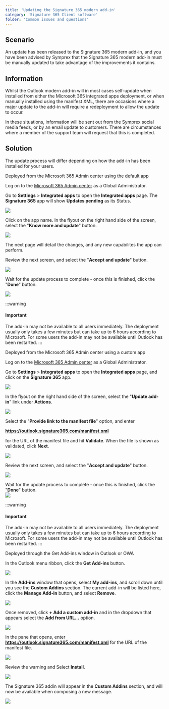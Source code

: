 ```yaml
---
title: 'Updating the Signature 365 modern add-in'
category: 'Signature 365 Client software'
folder: 'Common issues and questions'
---
```


## Scenario

An update has been released to the Signature 365 modern add-in, and you have been advised by Symprex that the Signature 365 modern add-in must be manually updated to take advantage of the improvements it contains.

## Information

Whilst the Outlook modern add-in will in most cases self-update when installed from either the Microsoft 365 integrated apps deployment, or when manually installed using the manifest XML, there are occasions where a major update to the add-in will require a redeployment to allow the update to occur.  

In these situations, information will be sent out from the Symprex social media feeds, or by an email update to customers. There are circumstances where a member of the support team will request that this is completed.

## Solution

The update process will differ depending on how the add-in has been installed for your users.
<div class="accordion accordion--default"><div class="accordion__item"><div class="accordion__item-title">Deployed from the Microsoft 365 Admin center using the default app</div><div class="accordion__item-content">

Log on to the [Microsoft 365 Admin center](http://admin.microsoft.com) as a Global Administrator.

Go to **Settings** > **Integrated apps** to open the **Integrated apps** page. The **Signature 365** app will show **Updates pending** as its Status.

![](https://s3.amazonaws.com/cdn.freshdesk.com/data/helpdesk/attachments/production/1138444270/original/-VFq5HzT5LvNnQdkwk8jhlytfUY70GmHuw.png?1699893327)

Click on the app name. In the flyout on the right hand side of the screen, select the "**Know more and update**" button.

![](https://s3.amazonaws.com/cdn.freshdesk.com/data/helpdesk/attachments/production/1138444316/original/Sby5KylOnW0TQePIBijIUFDfbBVzI7IBQA.png?1699893380)

The next page will detail the changes, and any new capabilites the app can perform. 

Review the next screen, and select the "**Accept and update**" button.

![](https://s3.amazonaws.com/cdn.freshdesk.com/data/helpdesk/attachments/production/1138444356/original/sOiuWUHuqOckf3V_X5skBwD8E-I8LE-s0g.png?1699893443)

Wait for the update process to complete - once this is finished, click the "**Done**" button.  

![](https://s3.amazonaws.com/cdn.freshdesk.com/data/helpdesk/attachments/production/1134167932/original/SG1ehQDQ8k4dLOjowCh_C4TVrNUY_m3L1w.png?1689865464)

:::warning
#### Important

The add-in may not be available to all users immediately. The deployment usually only takes a few minutes but can take up to 6 hours according to Microsoft. For some users the add-in may not be available until Outlook has been restarted.
:::</div></div><div class="accordion__item" data-identifyelement="557"><div class="accordion__item-title" data-identifyelement="558">Deployed from the Microsoft 365 Admin center using a custom app</div><div class="accordion__item-content" data-identifyelement="559">

Log on to the [Microsoft 365 Admin center](http://admin.microsoft.com) as a Global Administrator.

Go to **Settings** > **Integrated apps** to open the **Integrated apps** page, and click on the **Signature 365** app.

![](https://s3.amazonaws.com/cdn.freshdesk.com/data/helpdesk/attachments/production/1134167232/original/mAN8DNJezgeppKen2-y721BcaeG4ZxBBEQ.png?1689864723)

In the flyout on the right hand side of the screen, select the "**Update add-in**" link under **Actions**.

![](https://s3.amazonaws.com/cdn.freshdesk.com/data/helpdesk/attachments/production/1134167331/original/mZ3CpMIvJWyxZOKc9G0UN22f4uY8dzYHNg.png?1689864848)

Select the "**Provide link to the manifest file**" option, and enter  

**https://outlook.signature365.com/manifest.xml**  

for the URL of the manifest file and hit **Validate**. When the file is shown as validated, click **Next**.

![](https://s3.amazonaws.com/cdn.freshdesk.com/data/helpdesk/attachments/production/1134167550/original/tslC4--5GU0ZzV-L8-y1Uo_urKNr2NyRIQ.png?1689865059)

Review the next screen, and select the "**Accept and update**" button.

![](https://s3.amazonaws.com/cdn.freshdesk.com/data/helpdesk/attachments/production/1134167612/original/Lqmvd16QOw-hQ7om9yZVMk7YqsiG9fDbbQ.png?1689865132)

Wait for the update process to complete - once this is finished, click the "**Done**" button.  
![](https://s3.amazonaws.com/cdn.freshdesk.com/data/helpdesk/attachments/production/1134167932/original/SG1ehQDQ8k4dLOjowCh_C4TVrNUY_m3L1w.png?1689865464)

:::warning
#### Important

The add-in may not be available to all users immediately. The deployment usually only takes a few minutes but can take up to 6 hours according to Microsoft. For some users the add-in may not be available until Outlook has been restarted.
:::</div></div><div class="accordion__item"><div class="accordion__item-title" data-identifyelement="497">Deployed through the Get Add-ins window in Outlook or OWA</div><div class="accordion__item-content" data-identifyelement="498">

In the Outlook menu ribbon, click the **Get Add-ins** button.

![](https://s3.amazonaws.com/cdn.freshdesk.com/data/helpdesk/attachments/production/1130938910/original/2cvulKL_Bn352SJ7ryF1e0GRajx8_x9y3Q.png?1682338199)

In the **Add-ins** window that opens, select **My add-ins**, and scroll down until you see the **Custom Addins** section. The current add-in will be listed here, click the **Manage Add-in** button, and select **Remove**.

![](https://s3.amazonaws.com/cdn.freshdesk.com/data/helpdesk/attachments/production/1134165364/original/Cq5N6BDw0fHcSX8v-o-ejNLDdmKU-6lH3Q.png?1689862457)

Once removed, click **+ Add a custom add-in** and in the dropdown that appears select the **Add from URL...** option.

![](https://s3.amazonaws.com/cdn.freshdesk.com/data/helpdesk/attachments/production/1130939052/original/kyKKGDEr5eScchV6W_qpY5NHxWCN20hsHg.png?1682338336)

In the pane that opens, enter **https://outlook.signature365.com/manifest.xml** for the URL of the manifest file.

![](https://s3.amazonaws.com/cdn.freshdesk.com/data/helpdesk/attachments/production/1130939078/original/oC5iZeN6RdSdDCN7UaQ9ZjoYEFLZY1RVdg.png?1682338375)

Review the warning and Select **Install**.

![](https://s3.amazonaws.com/cdn.freshdesk.com/data/helpdesk/attachments/production/1130939098/original/Gdjvp1dUMSGjUQS8JgResSyPiMaX2FXy0A.png?1682338399)

The Signature 365 addin will appear in the **Custom Addins** section, and will now be available when composing a new message.

![](https://s3.amazonaws.com/cdn.freshdesk.com/data/helpdesk/attachments/production/1130939122/original/Rty7ox-ygx502Mn3HvQLftiYX_MlIV86mA.png?1682338431)
</div></div></div>